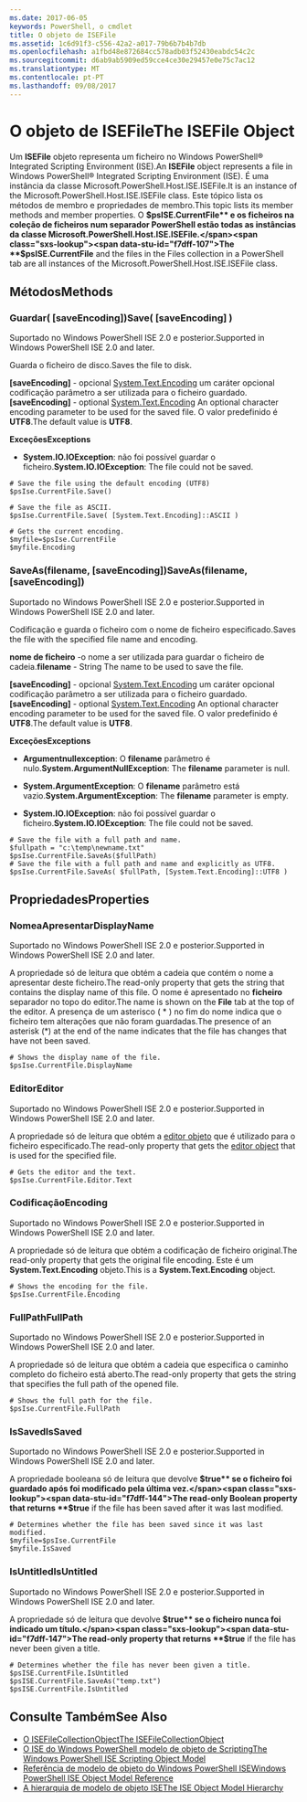 ```yaml
---
ms.date: 2017-06-05
keywords: PowerShell, o cmdlet
title: O objeto de ISEFile
ms.assetid: 1c6d91f3-c556-42a2-a017-79b6b7b4b7db
ms.openlocfilehash: a1fbd48e872684cc578adb03f52430eabdc54c2c
ms.sourcegitcommit: d6ab9ab5909ed59cce4ce30e29457e0e75c7ac12
ms.translationtype: MT
ms.contentlocale: pt-PT
ms.lasthandoff: 09/08/2017
---
```

# <a name="the-isefile-object"></a><span data-ttu-id="f7dff-103">O objeto de ISEFile</span><span class="sxs-lookup"><span data-stu-id="f7dff-103">The ISEFile Object</span></span>
  <span data-ttu-id="f7dff-104">Um **ISEFile** objeto representa um ficheiro no Windows PowerShell® Integrated Scripting Environment (ISE).</span><span class="sxs-lookup"><span data-stu-id="f7dff-104">An **ISEFile** object represents a file in Windows PowerShell® Integrated Scripting Environment (ISE).</span></span> <span data-ttu-id="f7dff-105">É uma instância da classe Microsoft.PowerShell.Host.ISE.ISEFile.</span><span class="sxs-lookup"><span data-stu-id="f7dff-105">It is an instance of the Microsoft.PowerShell.Host.ISE.ISEFile class.</span></span> <span data-ttu-id="f7dff-106">Este tópico lista os métodos de membro e propriedades de membro.</span><span class="sxs-lookup"><span data-stu-id="f7dff-106">This topic lists its member methods and member properties.</span></span> <span data-ttu-id="f7dff-107">O **$psISE.CurrentFile** e os ficheiros na coleção de ficheiros num separador PowerShell estão todas as instâncias da classe Microsoft.PowerShell.Host.ISE.ISEFile.</span><span class="sxs-lookup"><span data-stu-id="f7dff-107">The **$psISE.CurrentFile** and the files in the Files collection in a PowerShell tab are all instances of the Microsoft.PowerShell.Host.ISE.ISEFile class.</span></span>

## <a name="methods"></a><span data-ttu-id="f7dff-108">Métodos</span><span class="sxs-lookup"><span data-stu-id="f7dff-108">Methods</span></span>

### <a name="save-saveencoding-"></a><span data-ttu-id="f7dff-109">Guardar\( \[saveEncoding\]\)</span><span class="sxs-lookup"><span data-stu-id="f7dff-109">Save\( \[saveEncoding\] \)</span></span>
  <span data-ttu-id="f7dff-110">Suportado no Windows PowerShell ISE 2.0 e posterior.</span><span class="sxs-lookup"><span data-stu-id="f7dff-110">Supported in Windows PowerShell ISE 2.0 and later.</span></span> 

 <span data-ttu-id="f7dff-111">Guarda o ficheiro de disco.</span><span class="sxs-lookup"><span data-stu-id="f7dff-111">Saves the file to disk.</span></span>

 <span data-ttu-id="f7dff-112">**\[saveEncoding\]**  - opcional [System.Text.Encoding](http://msdn.microsoft.com/library/system.text.encoding.aspx) um caráter opcional codificação parâmetro a ser utilizada para o ficheiro guardado.</span><span class="sxs-lookup"><span data-stu-id="f7dff-112">**\[saveEncoding\]** - optional [System.Text.Encoding](http://msdn.microsoft.com/library/system.text.encoding.aspx) An optional character encoding parameter to be used for the saved file.</span></span> <span data-ttu-id="f7dff-113">O valor predefinido é **UTF8**.</span><span class="sxs-lookup"><span data-stu-id="f7dff-113">The default value is **UTF8**.</span></span>

 <span data-ttu-id="f7dff-114">**Exceções**</span><span class="sxs-lookup"><span data-stu-id="f7dff-114">**Exceptions**</span></span>
 -   <span data-ttu-id="f7dff-115">**System.IO.IOException**: não foi possível guardar o ficheiro.</span><span class="sxs-lookup"><span data-stu-id="f7dff-115">**System.IO.IOException**: The file could not be saved.</span></span>

```
# Save the file using the default encoding (UTF8)
$psIse.CurrentFile.Save()

# Save the file as ASCII.
$psIse.CurrentFile.Save( [System.Text.Encoding]::ASCII )

# Gets the current encoding.
$myfile=$psIse.CurrentFile
$myfile.Encoding

```

### <a name="saveasfilename-saveencoding"></a><span data-ttu-id="f7dff-116">SaveAs\(filename, \[saveEncoding\]\)</span><span class="sxs-lookup"><span data-stu-id="f7dff-116">SaveAs\(filename, \[saveEncoding\]\)</span></span>
  <span data-ttu-id="f7dff-117">Suportado no Windows PowerShell ISE 2.0 e posterior.</span><span class="sxs-lookup"><span data-stu-id="f7dff-117">Supported in Windows PowerShell ISE 2.0 and later.</span></span> 

 <span data-ttu-id="f7dff-118">Codificação e guarda o ficheiro com o nome de ficheiro especificado.</span><span class="sxs-lookup"><span data-stu-id="f7dff-118">Saves the file with the specified file name and encoding.</span></span>

 <span data-ttu-id="f7dff-119">**nome de ficheiro** -o nome a ser utilizada para guardar o ficheiro de cadeia.</span><span class="sxs-lookup"><span data-stu-id="f7dff-119">**filename** - String The name to be used to save the file.</span></span>

 <span data-ttu-id="f7dff-120">**\[saveEncoding\]**  - opcional [System.Text.Encoding](http://msdn.microsoft.com/library/system.text.encoding.aspx) um caráter opcional codificação parâmetro a ser utilizada para o ficheiro guardado.</span><span class="sxs-lookup"><span data-stu-id="f7dff-120">**\[saveEncoding\]** - optional [System.Text.Encoding](http://msdn.microsoft.com/library/system.text.encoding.aspx) An optional character encoding parameter to be used for the saved file.</span></span> <span data-ttu-id="f7dff-121">O valor predefinido é **UTF8**.</span><span class="sxs-lookup"><span data-stu-id="f7dff-121">The default value is **UTF8**.</span></span>

 <span data-ttu-id="f7dff-122">**Exceções**</span><span class="sxs-lookup"><span data-stu-id="f7dff-122">**Exceptions**</span></span>
 -   <span data-ttu-id="f7dff-123">**Argumentnullexception**: O **filename** parâmetro é nulo.</span><span class="sxs-lookup"><span data-stu-id="f7dff-123">**System.ArgumentNullException**: The **filename** parameter is null.</span></span>

- <span data-ttu-id="f7dff-124">**System.ArgumentException**: O **filename** parâmetro está vazio.</span><span class="sxs-lookup"><span data-stu-id="f7dff-124">**System.ArgumentException**: The **filename** parameter is empty.</span></span>

- <span data-ttu-id="f7dff-125">**System.IO.IOException**: não foi possível guardar o ficheiro.</span><span class="sxs-lookup"><span data-stu-id="f7dff-125">**System.IO.IOException**: The file could not be saved.</span></span>

```
# Save the file with a full path and name. 
$fullpath = "c:\temp\newname.txt"
$psIse.CurrentFile.SaveAs($fullPath) 
# Save the file with a full path and name and explicitly as UTF8. 
$psIse.CurrentFile.SaveAs( $fullPath, [System.Text.Encoding]::UTF8 )

```

## <a name="properties"></a><span data-ttu-id="f7dff-126">Propriedades</span><span class="sxs-lookup"><span data-stu-id="f7dff-126">Properties</span></span>

### <a name="displayname"></a><span data-ttu-id="f7dff-127">NomeaApresentar</span><span class="sxs-lookup"><span data-stu-id="f7dff-127">DisplayName</span></span>
  <span data-ttu-id="f7dff-128">Suportado no Windows PowerShell ISE 2.0 e posterior.</span><span class="sxs-lookup"><span data-stu-id="f7dff-128">Supported in Windows PowerShell ISE 2.0 and later.</span></span>

 <span data-ttu-id="f7dff-129">A propriedade só de leitura que obtém a cadeia que contém o nome a apresentar deste ficheiro.</span><span class="sxs-lookup"><span data-stu-id="f7dff-129">The read-only property that gets the string that contains the display name of this file.</span></span> <span data-ttu-id="f7dff-130">O nome é apresentado no **ficheiro** separador no topo do editor.</span><span class="sxs-lookup"><span data-stu-id="f7dff-130">The name is shown on the **File** tab at the top of the editor.</span></span> <span data-ttu-id="f7dff-131">A presença de um asterisco \( \* \) no fim do nome indica que o ficheiro tem alterações que não foram guardadas.</span><span class="sxs-lookup"><span data-stu-id="f7dff-131">The presence of an asterisk \(\*\) at the end of the name indicates that the file has changes that have not been saved.</span></span>

```
# Shows the display name of the file.
$psIse.CurrentFile.DisplayName

```

### <a name="editor"></a><span data-ttu-id="f7dff-132">Editor</span><span class="sxs-lookup"><span data-stu-id="f7dff-132">Editor</span></span>
  <span data-ttu-id="f7dff-133">Suportado no Windows PowerShell ISE 2.0 e posterior.</span><span class="sxs-lookup"><span data-stu-id="f7dff-133">Supported in Windows PowerShell ISE 2.0 and later.</span></span> 

 <span data-ttu-id="f7dff-134">A propriedade só de leitura que obtém a [editor objeto](The-ISEEditor-Object.md) que é utilizado para o ficheiro especificado.</span><span class="sxs-lookup"><span data-stu-id="f7dff-134">The read-only property that gets the [editor object](The-ISEEditor-Object.md) that is used for the specified file.</span></span>

```
# Gets the editor and the text.
$psIse.CurrentFile.Editor.Text

```

### <a name="encoding"></a><span data-ttu-id="f7dff-135">Codificação</span><span class="sxs-lookup"><span data-stu-id="f7dff-135">Encoding</span></span>
  <span data-ttu-id="f7dff-136">Suportado no Windows PowerShell ISE 2.0 e posterior.</span><span class="sxs-lookup"><span data-stu-id="f7dff-136">Supported in Windows PowerShell ISE 2.0 and later.</span></span> 

 <span data-ttu-id="f7dff-137">A propriedade só de leitura que obtém a codificação de ficheiro original.</span><span class="sxs-lookup"><span data-stu-id="f7dff-137">The read-only property that gets the original file encoding.</span></span> <span data-ttu-id="f7dff-138">Este é um **System.Text.Encoding** objeto.</span><span class="sxs-lookup"><span data-stu-id="f7dff-138">This is a **System.Text.Encoding** object.</span></span>

```
# Shows the encoding for the file. 
$psIse.CurrentFile.Encoding

```

### <a name="fullpath"></a><span data-ttu-id="f7dff-139">FullPath</span><span class="sxs-lookup"><span data-stu-id="f7dff-139">FullPath</span></span>
  <span data-ttu-id="f7dff-140">Suportado no Windows PowerShell ISE 2.0 e posterior.</span><span class="sxs-lookup"><span data-stu-id="f7dff-140">Supported in Windows PowerShell ISE 2.0 and later.</span></span> 

 <span data-ttu-id="f7dff-141">A propriedade só de leitura que obtém a cadeia que especifica o caminho completo do ficheiro está aberto.</span><span class="sxs-lookup"><span data-stu-id="f7dff-141">The read-only property that gets the string that specifies the full path of the opened file.</span></span>

```
# Shows the full path for the file. 
$psIse.CurrentFile.FullPath

```

### <a name="issaved"></a><span data-ttu-id="f7dff-142">IsSaved</span><span class="sxs-lookup"><span data-stu-id="f7dff-142">IsSaved</span></span>
  <span data-ttu-id="f7dff-143">Suportado no Windows PowerShell ISE 2.0 e posterior.</span><span class="sxs-lookup"><span data-stu-id="f7dff-143">Supported in Windows PowerShell ISE 2.0 and later.</span></span> 

 <span data-ttu-id="f7dff-144">A propriedade booleana só de leitura que devolve **$true** se o ficheiro foi guardado após foi modificado pela última vez.</span><span class="sxs-lookup"><span data-stu-id="f7dff-144">The read-only Boolean property that returns **$true** if the file has been saved after it was last modified.</span></span>

```
# Determines whether the file has been saved since it was last modified.
$myfile=$psIse.CurrentFile
$myfile.IsSaved

```

### <a name="isuntitled"></a><span data-ttu-id="f7dff-145">IsUntitled</span><span class="sxs-lookup"><span data-stu-id="f7dff-145">IsUntitled</span></span>
  <span data-ttu-id="f7dff-146">Suportado no Windows PowerShell ISE 2.0 e posterior.</span><span class="sxs-lookup"><span data-stu-id="f7dff-146">Supported in Windows PowerShell ISE 2.0 and later.</span></span> 

 <span data-ttu-id="f7dff-147">A propriedade só de leitura que devolve **$true** se o ficheiro nunca foi indicado um título.</span><span class="sxs-lookup"><span data-stu-id="f7dff-147">The read-only property that returns **$true** if the file has never been given a title.</span></span>

```
# Determines whether the file has never been given a title.
$psISE.CurrentFile.IsUntitled
$psISE.CurrentFile.SaveAs("temp.txt")
$psISE.CurrentFile.IsUntitled

```

## <a name="see-also"></a><span data-ttu-id="f7dff-148">Consulte Também</span><span class="sxs-lookup"><span data-stu-id="f7dff-148">See Also</span></span>
- [<span data-ttu-id="f7dff-149">O ISEFileCollectionObject</span><span class="sxs-lookup"><span data-stu-id="f7dff-149">The ISEFileCollectionObject</span></span>](The-ISEFileCollection-Object.md) 
- [<span data-ttu-id="f7dff-150">O ISE do Windows PowerShell modelo de objeto de Scripting</span><span class="sxs-lookup"><span data-stu-id="f7dff-150">The Windows PowerShell ISE Scripting Object Model</span></span>](The-Windows-PowerShell-ISE-Scripting-Object-Model.md) 
- [<span data-ttu-id="f7dff-151">Referência de modelo de objeto do Windows PowerShell ISE</span><span class="sxs-lookup"><span data-stu-id="f7dff-151">Windows PowerShell ISE Object Model Reference</span></span>](Windows-PowerShell-ISE-Object-Model-Reference.md)
- [<span data-ttu-id="f7dff-152">A hierarquia de modelo de objeto ISE</span><span class="sxs-lookup"><span data-stu-id="f7dff-152">The ISE Object Model Hierarchy</span></span>](The-ISE-Object-Model-Hierarchy.md)
